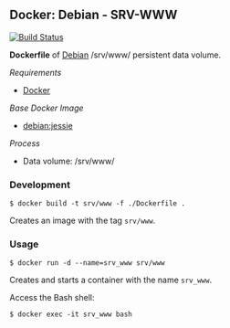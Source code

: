 ## Docker: Debian - SRV-WWW

[![Build Status](https://travis-ci.org/ericmdev/docker.debian-php5-fpm.svg?branch=master)](https://travis-ci.org/ericmdev/docker.debian-php5-fpm)

**Dockerfile** of [Debian](https://www.debian.org/) /srv/www/ persistent data volume.

*Requirements*
- [Docker](https://www.docker.com/) 

*Base Docker Image*
- [debian:jessie](https://hub.docker.com/_/debian/)

*Process*
- Data volume: /srv/www/

### Development

    $ docker build -t srv/www -f ./Dockerfile .

Creates an image with the tag `srv/www`.

### Usage

    $ docker run -d --name=srv_www srv/www

Creates and starts a container with the name `srv_www`.

Access the Bash shell:

    $ docker exec -it srv_www bash

